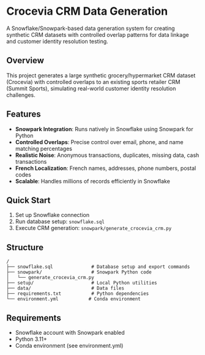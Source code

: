 # Crocevia CRM Data Generation

A Snowflake/Snowpark-based data generation system for creating synthetic CRM datasets with controlled overlap patterns for data linkage and customer identity resolution testing.

## Overview

This project generates a large synthetic grocery/hypermarket CRM dataset (Crocevia) with controlled overlaps to an existing sports retailer CRM (Summit Sports), simulating real-world customer identity resolution challenges.

## Features

- **Snowpark Integration**: Runs natively in Snowflake using Snowpark for Python
- **Controlled Overlaps**: Precise control over email, phone, and name matching percentages
- **Realistic Noise**: Anonymous transactions, duplicates, missing data, cash transactions
- **French Localization**: French names, addresses, phone numbers, postal codes
- **Scalable**: Handles millions of records efficiently in Snowflake

## Quick Start

1. Set up Snowflake connection
2. Run database setup: `snowflake.sql`
3. Execute CRM generation: `snowpark/generate_crocevia_crm.py`

## Structure

```
/
├── snowflake.sql              # Database setup and export commands
├── snowpark/                  # Snowpark Python code
│   └── generate_crocevia_crm.py
├── setup/                     # Local Python utilities
├── data/                      # Data files
├── requirements.txt           # Python dependencies
└── environment.yml           # Conda environment
```

## Requirements

- Snowflake account with Snowpark enabled
- Python 3.11+
- Conda environment (see environment.yml)
